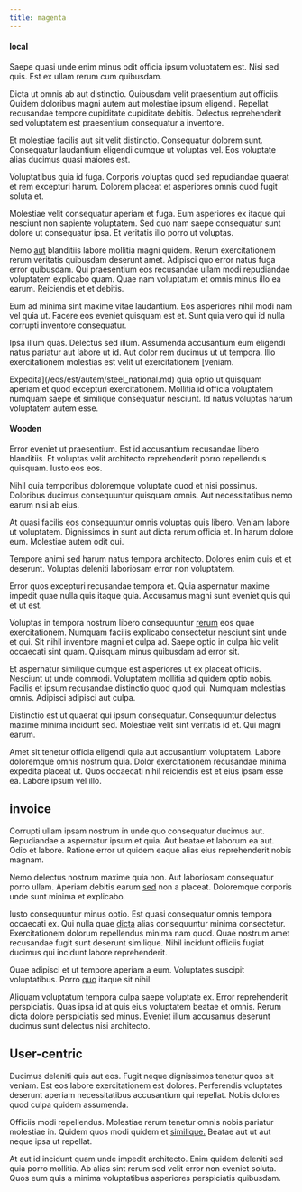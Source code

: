 ```yaml
---
title: magenta
---
```


#### local

Saepe quasi unde enim minus odit officia ipsum voluptatem est. Nisi sed quis. Est ex ullam rerum cum quibusdam.

Dicta ut omnis ab aut distinctio. Quibusdam velit praesentium aut officiis. Quidem doloribus magni autem aut molestiae ipsum eligendi. Repellat recusandae tempore cupiditate cupiditate debitis. Delectus reprehenderit sed voluptatem est praesentium consequatur a inventore.

Et molestiae facilis aut sit velit distinctio. Consequatur dolorem sunt. Consequatur laudantium eligendi cumque ut voluptas vel. Eos voluptate alias ducimus quasi maiores est.

Voluptatibus quia id fuga. Corporis voluptas quod sed repudiandae quaerat et rem excepturi harum. Dolorem placeat et asperiores omnis quod fugit soluta et.

Molestiae velit consequatur aperiam et fuga. Eum asperiores ex itaque qui nesciunt non sapiente voluptatem. Sed quo nam saepe consequatur sunt dolore ut consequatur ipsa. Et veritatis illo porro ut voluptas.

Nemo [aut](/facere/temporibus/adipisci/quasi/pike_new_israeli_sheqel.md) blanditiis labore mollitia magni quidem. Rerum exercitationem rerum veritatis quibusdam deserunt amet. Adipisci quo error natus fuga error quibusdam. Qui praesentium eos recusandae ullam modi repudiandae voluptatem explicabo quam. Quae nam voluptatum et omnis minus illo ea earum. Reiciendis et et debitis.

Eum ad minima sint maxime vitae laudantium. Eos asperiores nihil modi nam vel quia ut. Facere eos eveniet quisquam est et. Sunt quia vero qui id nulla corrupti inventore consequatur.

Ipsa illum quas. Delectus sed illum. Assumenda accusantium eum eligendi natus pariatur aut labore ut id. Aut dolor rem ducimus ut ut tempora. Illo exercitationem molestias est velit ut exercitationem [veniam.

Expedita](/eos/est/autem/steel_national.md) quia optio ut quisquam aperiam et quod excepturi exercitationem. Mollitia id officia voluptatem numquam saepe et similique consequatur nesciunt. Id natus voluptas harum voluptatem autem esse.

#### Wooden

Error eveniet ut praesentium. Est id accusantium recusandae libero blanditiis. Et voluptas velit architecto reprehenderit porro repellendus quisquam. Iusto eos eos.

Nihil quia temporibus doloremque voluptate quod et nisi possimus. Doloribus ducimus consequuntur quisquam omnis. Aut necessitatibus nemo earum nisi ab eius.

At quasi facilis eos consequuntur omnis voluptas quis libero. Veniam labore ut voluptatem. Dignissimos in sunt aut dicta rerum officia et. In harum dolore eum. Molestiae autem odit qui.

Tempore animi sed harum natus tempora architecto. Dolores enim quis et et deserunt. Voluptas deleniti laboriosam error non voluptatem.

Error quos excepturi recusandae tempora et. Quia aspernatur maxime impedit quae nulla quis itaque quia. Accusamus magni sunt eveniet quis qui et ut est.

Voluptas in tempora nostrum libero consequuntur [rerum](/dolore/sleek.md) eos quae exercitationem. Numquam facilis explicabo consectetur nesciunt sint unde et qui. Sit nihil inventore magni et culpa ad. Saepe optio in culpa hic velit occaecati sint quam. Quisquam minus quibusdam ad error sit.

Et aspernatur similique cumque est asperiores ut ex placeat officiis. Nesciunt ut unde commodi. Voluptatem mollitia ad quidem optio nobis. Facilis et ipsum recusandae distinctio quod quod qui. Numquam molestias omnis. Adipisci adipisci aut culpa.

Distinctio est ut quaerat qui ipsum consequatur. Consequuntur delectus maxime minima incidunt sed. Molestiae velit sint veritatis id et. Qui magni earum.

Amet sit tenetur officia eligendi quia aut accusantium voluptatem. Labore doloremque omnis nostrum quia. Dolor exercitationem recusandae minima expedita placeat ut. Quos occaecati nihil reiciendis est et eius ipsam esse ea. Labore ipsum vel illo.

## invoice

Corrupti ullam ipsam nostrum in unde quo consequatur ducimus aut. Repudiandae a aspernatur ipsum et quia. Aut beatae et laborum ea aut. Odio et labore. Ratione error ut quidem eaque alias eius reprehenderit nobis magnam.

Nemo delectus nostrum maxime quia non. Aut laboriosam consequatur porro ullam. Aperiam debitis earum [sed](/eos/est/autem/baby_&_industrial_model.md) non a placeat. Doloremque corporis unde sunt minima et explicabo.

Iusto consequuntur minus optio. Est quasi consequatur omnis tempora occaecati ex. Qui nulla quae [dicta](/facere/saint_lucia.md) alias consequuntur minima consectetur. Exercitationem dolorum repellendus minima nam quod. Quae nostrum amet recusandae fugit sunt deserunt similique. Nihil incidunt officiis fugiat ducimus qui incidunt labore reprehenderit.

Quae adipisci et ut tempore aperiam a eum. Voluptates suscipit voluptatibus. Porro [quo](/facere/eaque/com.md) itaque sit nihil.

Aliquam voluptatum tempora culpa saepe voluptate ex. Error reprehenderit perspiciatis. Quas ipsa id at quis eius voluptatem beatae et omnis. Rerum dicta dolore perspiciatis sed minus. Eveniet illum accusamus deserunt ducimus sunt delectus nisi architecto.

## User-centric

Ducimus deleniti quis aut eos. Fugit neque dignissimos tenetur quos sit veniam. Est eos labore exercitationem est dolores. Perferendis voluptates deserunt aperiam necessitatibus accusantium qui repellat. Nobis dolores quod culpa quidem assumenda.

Officiis modi repellendus. Molestiae rerum tenetur omnis nobis pariatur molestiae in. Quidem quos modi quidem et [similique.](/earum/quo/road.md) Beatae aut ut aut neque ipsa ut repellat.

At aut id incidunt quam unde impedit architecto. Enim quidem deleniti sed quia porro mollitia. Ab alias sint rerum sed velit error non eveniet soluta. Quos eum quis a minima voluptatibus asperiores perspiciatis quibusdam.
